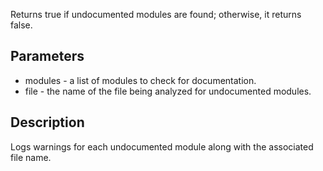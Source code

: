 Returns true if undocumented modules are found; otherwise, it returns false.

## Parameters

- modules - a list of modules to check for documentation.
- file - the name of the file being analyzed for undocumented modules.
## Description
 Logs warnings for each undocumented module along with the associated file name.